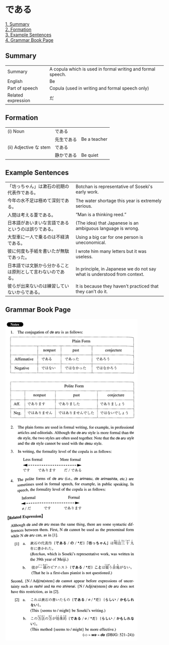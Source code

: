 # である

[1. Summary](#summary)<br>
[2. Formation](#formation)<br>
[3. Example Sentences](#example-sentences)<br>
[4. Grammar Book Page](#grammar-book-page)<br>


## Summary

<table><tr>   <td>Summary</td>   <td>A copula which is used in formal writing and formal speech.</td></tr><tr>   <td>English</td>   <td>Be</td></tr><tr>   <td>Part of speech</td>   <td>Copula (used in writing and formal speech only)</td></tr><tr>   <td>Related expression</td>   <td>だ</td></tr></table>

## Formation

<table class="table"> <tbody><tr class="tr head"> <td class="td"><span class="numbers">(i)</span> <span> <span class="bold">Noun</span></span></td> <td class="td"><span class="concept">である</span> </td> <td class="td"><span>&nbsp;</span></td> </tr> <tr class="tr"> <td class="td"><span>&nbsp;</span></td> <td class="td"><span>先生<span class="concept">である</span></span> </td> <td class="td"><span>Be a teacher</span></td> </tr> <tr class="tr head"> <td class="td"><span class="numbers">(ii)</span> <span> <span class="bold">Adjective    な stem</span></span></td> <td class="td"><span class="concept">である</span> </td> <td class="td"><span>&nbsp;</span></td> </tr> <tr class="tr"> <td class="td"><span>&nbsp;</span></td> <td class="td"><span>静か<span class="concept">である</span></span> </td> <td class="td"><span>Be quiet</span></td> </tr> </tbody></table>

## Example Sentences

<table><tr>   <td>「坊っちゃん」は漱石の初期の代表作である。</td>   <td>Botchan is representative of Soseki's early work.</td></tr><tr>   <td>今年の水不足は極めて深刻である。</td>   <td>The water shortage this year is extremely serious.</td></tr><tr>   <td>人間は考える葦である。</td>   <td>“Man is a thinking reed.”</td></tr><tr>   <td>日本語があいまいな言語であるというのは誤りである。</td>   <td>(The idea) that Japanese is an ambiguous language is wrong.</td></tr><tr>   <td>大型車に一人で乗るのは不経済である。</td>   <td>Using a big car for one person is uneconomical.</td></tr><tr>   <td>彼に何度も手紙を書いたが無駄であった。</td>   <td>I wrote him many letters but it was useless.</td></tr><tr>   <td>日本語では文脈から分かることは原則として言わないのである。</td>   <td>In principle, in Japanese we do not say what is understood from context.</td></tr><tr>   <td>彼らが出来ないのは練習していないからである。</td>   <td>It is because they haven't practiced that they can't do it.</td></tr></table>

## Grammar Book Page

![](../img/Intermediateである.png)

